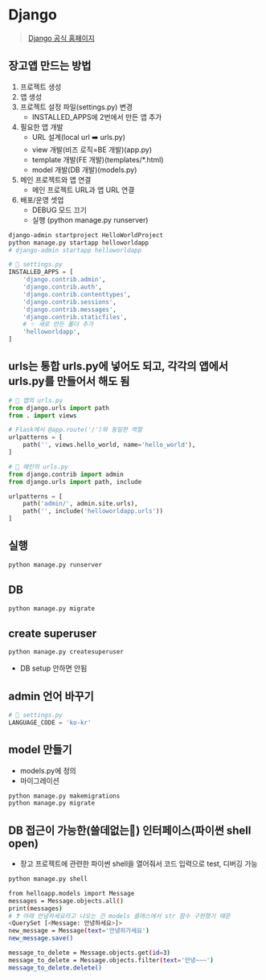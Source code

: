 # Django

> [Django 공식 홈페이지](https://www.djangoproject.com/)

## 장고앱 만드는 방법

1. 프로젝트 생성
2. 앱 생성
3. 프로젝트 설정 파일(settings.py) 변경
   - INSTALLED_APPS에 2번에서 만든 앱 추가
4. 필요한 앱 개발
   - URL 설계(local url ➡️ urls.py)
   - view 개발(비즈 로직=BE 개발)(app.py)
   - template 개발(FE 개발)(templates/\*.html)
   - model 개발(DB 개발)(models.py)
5. 메인 프로젝트와 앱 연결
   - 메인 프로젝트 URL과 앱 URL 연결
6. 배포/운영 셋업
   - DEBUG 모드 끄기
   - 실행 (python manage.py runserver)

```bash
django-admin startproject HelloWorldProject
python manage.py startapp helloworldapp
# django-admin startapp helloworldapp
```

```python
# 📂 settings.py
INSTALLED_APPS = [
    'django.contrib.admin',
    'django.contrib.auth',
    'django.contrib.contenttypes',
    'django.contrib.sessions',
    'django.contrib.messages',
    'django.contrib.staticfiles',
    # ✨ 새로 만든 폴더 추가
    'helloworldapp',
]
```

## urls는 통합 urls.py에 넣어도 되고, 각각의 앱에서 urls.py를 만들어서 해도 됨

```python
# 📂 앱의 urls.py
from django.urls import path
from . import views

# Flask에서 @app.route('/')와 동일한 역할
urlpatterns = [
    path('', views.hello_world, name='hello_world'),
]

# 📂 메인의 urls.py
from django.contrib import admin
from django.urls import path, include

urlpatterns = [
    path('admin/', admin.site.urls),
    path('', include('helloworldapp.urls'))
]
```

## 실행

```bash
python manage.py runserver
```

## DB

```bash
python manage.py migrate
```

## create superuser

```bash
python manage.py createsuperuser
```

- DB setup 안하면 안됨

## admin 언어 바꾸기

```python
# 📂 settings.py
LANGUAGE_CODE = 'ko-kr'
```

## model 만들기

- models.py에 정의
- 마이그레이션

```bash
python manage.py makemigrations
python manage.py migrate
```

## DB 접근이 가능한(쓸데없는🤣) 인터페이스(파이썬 shell open)

- 장고 프로젝트에 관련한 파이썬 shell을 열어줘서 코드 입력으로 test, 디버깅 가능

```bash
python manage.py shell

from helloapp.models import Message
messages = Message.objects.all()
print(messages)
# ❓ 아래 안녕하세요라고 나오는 건 models 클래스에서 str 함수 구현했기 때문
<QuerySet [<Message: 안녕하세요>]>
new_message = Message(text='안녕히가세요')
new_message.save()

message_to_delete = Message.objects.get(id=3)
message_to_delete = Message.objects.filter(text='안녕~~~')
message_to_delete.delete()
```
